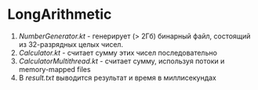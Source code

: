 # LongArithmetic
1. *NumberGenerator.kt* - генерирует (> 2Гб) бинарный файл, состоящий из 32-разрядных целых чисел.
2. *Calculator.kt* - считает сумму этих чисел последовательно
3. *CalculatorMultithread.kt* - считает сумму, используя потоки и memory-mapped files
4. В *result.txt* выводится результат и время в миллисекундах
